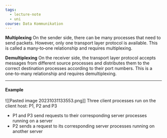 ```yaml
---
tags:
  - lecture-note
  - uni
course: Data Kommunikation
---
```

**Multiplexing**
On the sender side, there can be many processes that need to send packets. However, only one transport layer protocol is available. This is called a many‐to‐one relationship and requires multiplexing.

**Demultiplexing**
On the receiver side, the transport layer protocol accepts messages from different source processes and distributes them to the correct destination processes according to their port numbers. This is a one-to-many relationship and requires demultiplexing.

***
#### Example
![[Pasted image 20231031133553.png]]
Three client processes run on the client host: P1, P2 and P3
* P1 and P3 send requests to their corresponding server processes running on a server
* P2 sends a request to its corresponding server processes running on another server
